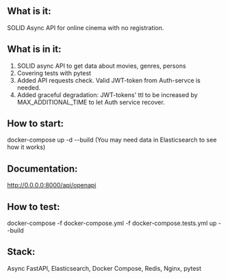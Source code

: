## What is it:

SOLID Async API for online cinema with no registration.  

## What is in it:

1. SOLID async API to get data about movies, genres, persons
2. Covering tests with pytest
3. Added API requests check. Valid JWT-token from Auth-servce is needed.
4. Added graceful degradation: JWT-tokens' ttl to be increased by MAX_ADDITIONAL_TIME to let Auth service recover.

## How to start:

docker-compose up -d --build 
(You may need data in Elasticsearch to see how it works)

## Documentation:

http://0.0.0.0:8000/api/openapi

## How to test:

docker-compose -f docker-compose.yml -f docker-compose.tests.yml up --build

## Stack:

Async FastAPI, Elasticsearch, Docker Compose, Redis, Nginx, pytest
